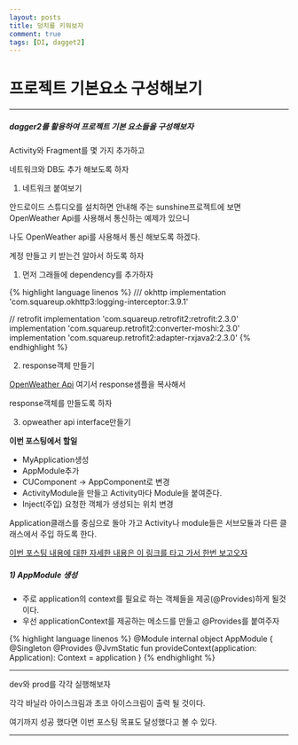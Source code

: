 ```yaml
---
layout: posts
title: 덩치를 키워보자
comment: true
tags: [DI, dagget2]
---
```


# 프로젝트 기본요소 구성해보기

***

##### dagger2를 활용하여 프로젝트 기본 요소들을 구성해보자

Activity와 Fragment를 몇 가지 추가하고

네트워크와 DB도 추가 해보도록 하자


1. 네트워크 붙여보기

안드로이드 스튜디오를 설치하면 안내해 주는 sunshine프로젝트에 보면 OpenWeather Api를 사용해서 통신하는 예제가 있으니

나도 OpenWeather api를 사용해서 통신 해보도록 하겠다.

계정 만들고 키 받는건 알아서 하도록 하자


1) 먼저 그래들에 dependency를 추가하자

{% highlight language linenos %}
/// okhttp
implementation 'com.squareup.okhttp3:logging-interceptor:3.9.1'

// retrofit
implementation 'com.squareup.retrofit2:retrofit:2.3.0'
implementation 'com.squareup.retrofit2:converter-moshi:2.3.0'
implementation 'com.squareup.retrofit2:adapter-rxjava2:2.3.0'
{% endhighlight %}



2) response객체 만들기

[OpenWeather Api](https://openweathermap.org/current) 여기서 response샘플을 복사해서

response객체를 만들도록 하자



3) opweather api interface만들기




**이번 포스팅에서 할일**
- MyApplication생성
- AppModule추가
- CUComponent -> AppComponent로 변경
- ActivityModule을 만들고 Activity마다 Module을 붙여준다.
- Inject(주입) 요청한 객체가 생성되는 위치 변경

Application클래스를 중심으로 돌아 가고 Activity나 module들은 서브모듈과 다른 클래스에서 주입 하도록 한다.

[이번 포스팅 내용에 대한 자세한 내용은 이 링크를 타고 가서 한번 보고오자](https://rimduhui.tistory.com/57)

##### 1) AppModule 생성

- 주로 application의 context를 필요로 하는 객체들을 제공(@Provides)하게 될것이다.
- 우선 applicationContext를 제공하는 메소드를 만들고 @Provides를 붙여주자

{% highlight language linenos %}
@Module
internal object AppModule {
    @Singleton
    @Provides
    @JvmStatic
    fun provideContext(application: Application): Context = application
}
{% endhighlight %}


---

dev와 prod를 각각 실행해보자

각각 바닐라 아이스크림과 초코 아이스크림이 출력 될 것이다.

여기까지 성공 했다면 이번 포스팅 목표도 달성했다고 볼 수 있다.

---
